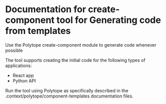 # Documentation for create-component tool for Generating code from templates

Use the Polytope create-component module to generate code whenever possible

The tool supports creating the initial code for the following types of applications:
* React app
* Python API

Run the tool using Polytope as specifically described in the .context/polytope/component-templates 
documentation files.
